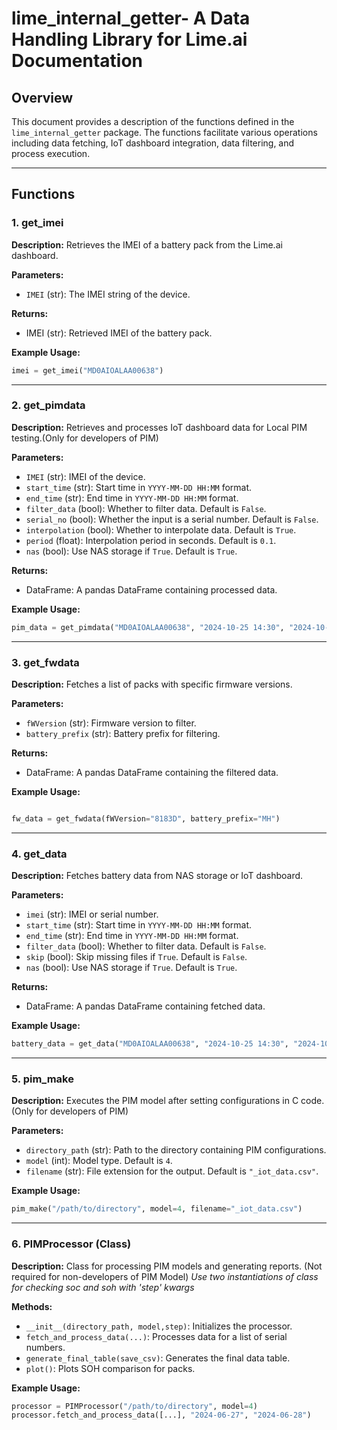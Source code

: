 # lime_internal_getter- A Data Handling Library for Lime.ai Documentation

## Overview
This document provides a description of the functions defined in the `lime_internal_getter` package. The functions facilitate various operations including data fetching, IoT dashboard integration, data filtering, and process execution.

---

## Functions

### 1. **get_imei**
**Description:** Retrieves the IMEI of a battery pack from the Lime.ai dashboard.

**Parameters:**
- `IMEI` (str): The IMEI string of the device.

**Returns:**
- IMEI (str): Retrieved IMEI of the battery pack.

**Example Usage:**
```python
imei = get_imei("MD0AIOALAA00638")
```

---

### 2. **get_pimdata**
**Description:** Retrieves and processes IoT dashboard data for Local PIM testing.(Only for developers of PIM)

**Parameters:**
- `IMEI` (str): IMEI of the device.
- `start_time` (str): Start time in `YYYY-MM-DD HH:MM` format.
- `end_time` (str): End time in `YYYY-MM-DD HH:MM` format.
- `filter_data` (bool): Whether to filter data. Default is `False`.
- `serial_no` (bool): Whether the input is a serial number. Default is `False`.
- `interpolation` (bool): Whether to interpolate data. Default is `True`.
- `period` (float): Interpolation period in seconds. Default is `0.1`.
- `nas` (bool): Use NAS storage if `True`. Default is `True`.

**Returns:**
- DataFrame: A pandas DataFrame containing processed data.

**Example Usage:**
```python
pim_data = get_pimdata("MD0AIOALAA00638", "2024-10-25 14:30", "2024-10-26 02:17")
```

---

### 3. **get_fwdata**
**Description:** Fetches a list of packs with specific firmware versions.

**Parameters:**
- `fWVersion` (str): Firmware version to filter.
- `battery_prefix` (str): Battery prefix for filtering.

**Returns:**
- DataFrame: A pandas DataFrame containing the filtered data.

**Example Usage:**
```python

fw_data = get_fwdata(fWVersion="8183D", battery_prefix="MH")
```
---

### 4. **get_data**
**Description:** Fetches battery data from NAS storage or IoT dashboard.

**Parameters:**
- `imei` (str): IMEI or serial number.
- `start_time` (str): Start time in `YYYY-MM-DD HH:MM` format.
- `end_time` (str): End time in `YYYY-MM-DD HH:MM` format.
- `filter_data` (bool): Whether to filter data. Default is `False`.
- `skip` (bool): Skip missing files if `True`. Default is `False`.
- `nas` (bool): Use NAS storage if `True`. Default is `True`.

**Returns:**
- DataFrame: A pandas DataFrame containing fetched data.

**Example Usage:**
```python
battery_data = get_data("MD0AIOALAA00638", "2024-10-25 14:30", "2024-10-26 02:17")
```

---

### 5. **pim_make**
**Description:** Executes the PIM model after setting configurations in C code.(Only for developers of PIM)

**Parameters:**
- `directory_path` (str): Path to the directory containing PIM configurations.
- `model` (int): Model type. Default is `4`.
- `filename` (str): File extension for the output. Default is `"_iot_data.csv"`.

**Example Usage:**
```python
pim_make("/path/to/directory", model=4, filename="_iot_data.csv")
```

---

### 6. **PIMProcessor** (Class)
**Description:** Class for processing PIM models and generating reports. (Not required for non-developers of PIM Model) 
*Use two instantiations of class  for checking soc and soh with 'step' kwargs*

**Methods:**
- `__init__(directory_path, model,step)`: Initializes the processor.
- `fetch_and_process_data(...)`: Processes data for a list of serial numbers.
- `generate_final_table(save_csv)`: Generates the final data table.
- `plot()`: Plots SOH comparison for packs.

**Example Usage:**
```python
processor = PIMProcessor("/path/to/directory", model=4)
processor.fetch_and_process_data([...], "2024-06-27", "2024-06-28")
